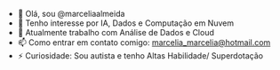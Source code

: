 - 👋 Olá, sou @marceliaalmeida
- 👀 Tenho interesse por IA, Dados e Computação em Nuvem
- 🌱 Atualmente trabalho com Análise de Dados e Cloud
- 📫 Como entrar em contato comigo: marcelia_marcelia@hotmail.com
- ⚡ Curiosidade: Sou autista e tenho Altas Habilidade/ Superdotação

<!---
marceliaalmeida/marceliaalmeida is a ✨ special ✨ repository because its `README.md` (this file) appears on your GitHub profile.
You can click the Preview link to take a look at your changes.
--->
